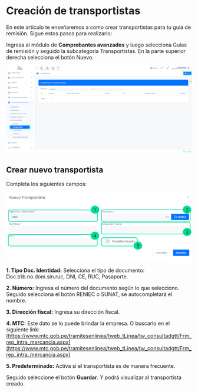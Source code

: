 # Creación de transportistas

En este artículo te enseñaremos a como crear transportistas para tu guía de remisión. Sigue estos pasos para realizarlo:

Ingresa al módulo de **Comprobantes avanzados** y luego selecciona Guías de remisión y seguido la subcategoría Transportistas. En la parte superior derecha selecciona el botón Nuevo.

![Alt text](img/modulotransportistas.jpg)

## Crear nuevo transportista

Completa los siguientes campos:

![Alt text](img/modulotransportistas3.jpg)

**1. Tipo Doc. Identidad:** Selecciona el tipo de documento:  Doc.trib.no.dom.sin.ruc, DNI, CE, RUC, Pasaporte.

**2. Número:** Ingresa el número del documento según lo que selecciono. Seguido selecciona el botón RENIEC o SUNAT, se autocompletará el nombre.

**3. Dirección fiscal:** Ingresa su dirección fiscal.

**4. MTC:** Este dato se lo puede brindar la empresa. O buscarlo en el siguiente link: [https://www.mtc.gob.pe/tramitesenlinea/tweb_tLinea/tw_consultadgtt/Frm_rep_intra_mercancia.aspx](https://www.mtc.gob.pe/tramitesenlinea/tweb_tLinea/tw_consultadgtt/Frm_rep_intra_mercancia.aspx)

**5. Predeterminado:** Activa si el transportista es de manera frecuente.

Seguido seleccione el botón **Guardar**. Y podrá visualizar al transportista creado.
